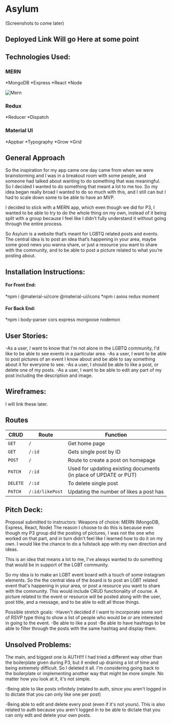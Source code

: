 # Asylum
(Screenshots to come later)

## Deployed Link Will go Here at some point

## Technologies Used:

### MERN 
*MongoDB
*Express 
*React 
*Node

![Mern](https://miro.medium.com/max/900/0*UqGyYmWCRQnjLzSk.jpg)

### Redux
*Reducer
*Dispatch

### Material UI 
*Appbar
*Typography
*Grow
*Grid

## General Approach
So the inspiration for my app came one day came from when we were brainstorming and I was in a breakout room with some people, and someone had talked about wanting to do something that was meaningful. So I decided I wanted to do something that meant a lot to me too. So my idea began really broad I wanted to do so much with this, and I still can but I had to scale down some to be able to have an MVP.

I decided to stick with a MERN app, which even though we did for P3, I wanted to be able to try to do the whole thing on my own, instead of it being split with a group because I feel like I didn’t fully understand it without going through the entire process. 

So Asylum is a website that’s meant for LGBTQ related posts and events. The central idea is to post an idea that’s happening in your area, maybe some good news you wanna share, or just a resource you want to share with the community, and to be able to post a picture related to what you’re posting about.

## Installation Instructions:

#### For Front End:
*npm i @material-ui/core @material-ui/icons
*npm i axios redux moment
#### For Back End:
*npm i body-parser cors express mongoose nodemon

## User Stories:
-As a user, I want to know that I'm not alone in the LGBTQ community, I'd like to be able to see events in a particular area.
-As a user, I want to be able to post pictures of an event I know about and be able to say something about it for everyone to see.
-As a user, I should be able to like a post, or delete one of my posts.
-As a user, I want to be able to edit any part of my post including the description and image.

## Wireframes:

I will link these later.

## Routes
| CRUD     | Route                | Function                                                         |
|----------|----------------------|------------------------------------------------------------------|
| `GET`    | `/`                  | Get home page                                                    |
| `GET`    | `/:id`               | Gets single post by ID                                           |
| `POST`   | `/`                  | Route to create a post on homepage                               |
| `PATCH`  | `/:id`               | Used for updating existing documents (in place of UPDATE or PUT) |
| `DELETE` | `/:id`               | To delete single post                                            |
| `PATCH`  | `/:id/likePost`      | Updating the number of likes a post has                          | 

## Pitch Deck:
Proposal submitted to instructors:
Weapons of choice: MERN (MongoDB, Express, React, Node)
The reason I choose to do this is because even though my P3 group did the posting of pictures, I was not the one who worked on that part, and in turn didn't feel like I learned how to do it on my own. I would like the chance to do a fullstack app with my own direction and ideas.

This is an idea that means a lot to me, I've always wanted to do something that would be in support of the LGBT community.

So my idea is to make an LGBT event board with a touch of some instagram elements. So the the central idea of the board is to post an LGBT related event that's happening in your area, or post a resource you want to share with the community. This would include CRUD functionality of course. A picture related to the event or resource will be posted along with the user, post title, and a message, and to be able to edit all those things.

Possible stretch goals:
-Haven't decided if I want to incorporate some sort of RSVP type thing to show a list of people who would be or are interested in going to the event.
-Be able to like a post
-Be able to have hashtags to be able to filter through the posts with the same hashtag and display them.

## Unsolved Problems:

The main, and biggest one is AUTH!!! I had tried a different way other than the boilerplate given during P3, but it ended up draining a lot of time and being extremely difficult. So I deleted it all. I'm considering going back to the boilerplate or implementing another way that might be more simple. No matter how you look at it, it's not simple.

-Being able to like posts infinitely (related to auth, since you aren't logged in to dictate that you can only like one per post)

-Being able to edit and delete every post (even if it's not yours). This is also related to auth because you aren't logged in to be able to dictate that you can only edit and delete your own posts.
